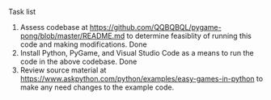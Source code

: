Task list
1. Assess codebase at https://github.com/QQBQBQL/pygame-pong/blob/master/README.md to determine feasiblity of running this code and making modifications. Done
2. Install Python, PyGame, and Visual Studio Code as a means to run the code in the above codebase. Done
3. Review source material at https://www.askpython.com/python/examples/easy-games-in-python to make any need changes to the example code. 
